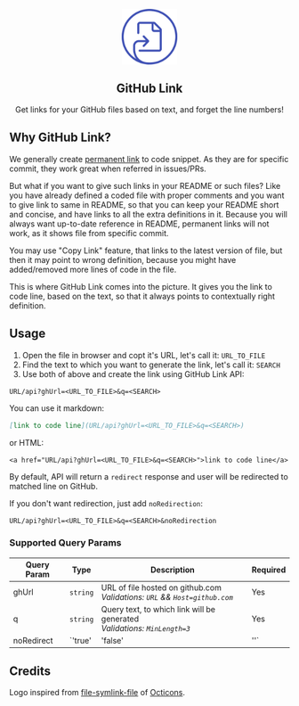<p align="center">
 <img width="100px" src="./github-link.svg" align="center" alt="GitHub Link" />
 <h2 align="center">GitHub Link</h2>
 <p align="center">Get links for your GitHub files based on text, and forget the line numbers!</p>
</p>

## Why GitHub Link?

We generally create [permanent link](https://docs.github.com/en/github/managing-your-work-on-github/creating-a-permanent-link-to-a-code-snippet) to code snippet. As they are for specific commit, they work great when referred in issues/PRs.

But what if you want to give such links in your README or such files? Like you have already defined a coded file with proper comments and you want to give link to same in README, so that you can keep your README short and concise, and have links to all the extra definitions in it. Because you will always want up-to-date reference in README, permanent links will not work, as it shows file from specific commit.

You may use "Copy Link" feature, that links to the latest version of file, but then it may point to wrong definition, because you might have added/removed more lines of code in the file.

This is where GitHub Link comes into the picture. It gives you the link to code line, based on the text, so that it always points to contextually right definition.

## Usage

1. Open the file in browser and copt it's URL, let's call it: `URL_TO_FILE`
2. Find the text to which you want to generate the link, let's call it: `SEARCH`
3. Use both of above and create the link using GitHub Link API:

```
URL/api?ghUrl=<URL_TO_FILE>&q=<SEARCH>
```

You can use it markdown:

```markdown
[link to code line](URL/api?ghUrl=<URL_TO_FILE>&q=<SEARCH>)
```

or HTML:

```
<a href="URL/api?ghUrl=<URL_TO_FILE>&q=<SEARCH>">link to code line</a>
```

By default, API will return a `redirect` response and user will be redirected to matched line on GitHub.

If you don't want redirection, just add `noRedirection`:

```
URL/api?ghUrl=<URL_TO_FILE>&q=<SEARCH>&noRedirection
```

### Supported Query Params

| Query Param | Type                    | Description                                                                   | Required |
| ----------- | ----------------------- | ----------------------------------------------------------------------------- | -------- |
| ghUrl       | `string`                | URL of file hosted on github.com<br>*Validations: `URL` && `Host=github.com`* | Yes      |
| q           | `string`                | Query text, to which link will be generated<br>*Validations: `MinLength=3`*   | Yes      |
| noRedirect  | `'true' | 'false' | ''` | If set, will not redirect to code link                                        | No       |

## Credits

Logo inspired from [file-symlink-file](https://octicons-primer.vercel.app/octicons/file-symlink-file-24) of [Octicons](https://primer.style/octicons/).
